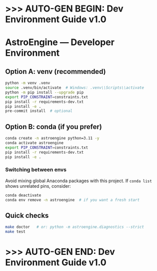# >>> AUTO-GEN BEGIN: Dev Environment Guide v1.0
# AstroEngine — Developer Environment

## Option A: venv (recommended)
```bash
python -m venv .venv
source .venv/bin/activate  # Windows: .venv\\Scripts\\activate
python -m pip install --upgrade pip
export PIP_CONSTRAINT=constraints.txt
pip install -r requirements-dev.txt
pip install -e .
pre-commit install  # optional
```

## Option B: conda (if you prefer)

```bash
conda create -n astroengine python=3.11 -y
conda activate astroengine
export PIP_CONSTRAINT=constraints.txt
pip install -r requirements-dev.txt
pip install -e .
```

### Switching between envs

Avoid mixing global Anaconda packages with this project. If `conda list` shows unrelated pins, consider:

```bash
conda deactivate
conda env remove -n astroengine  # if you want a fresh start
```

## Quick checks

```bash
make doctor   # or: python -m astroengine.diagnostics --strict
make test
```

# >>> AUTO-GEN END: Dev Environment Guide v1.0
